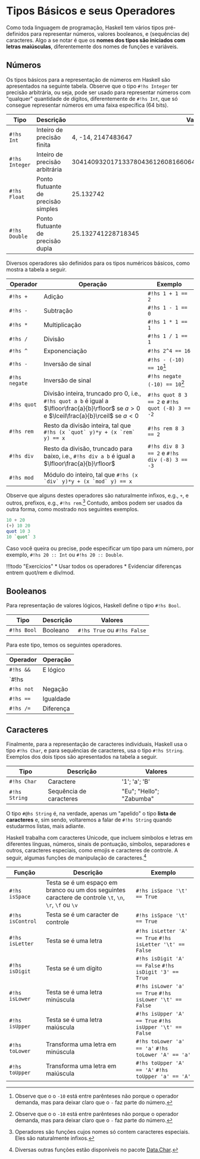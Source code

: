 # Tipos Básicos e seus Operadores
Como toda linguagem de programação, Haskell tem vários tipos pré-definidos para representar números, valores booleanos, e (sequências de) caracteres.
Algo a se notar é que os **nomes dos tipos são iniciados com letras maiúsculas**, diferentemente dos nomes de funções e variáveis.

## Números
Os tipos básicos para a representação de números em Haskell são apresentados na seguinte tabela.
Observe que o tipo `#!hs Integer` ter precisão arbitrária, ou seja, pode ser usado para representar números com "qualquer" quantidade de dígitos, diferentemente de `#!hs Int`, que só consegue representar números em uma faixa específica (64 bits).

| Tipo |        Descrição       | Valores|
|------|------|----|
| `#!hs Int` | Inteiro de precisão finita| 4, -14, 2147483647|
| `#!hs Integer` | Inteiro de precisão arbitrária| 30414093201713378043612608166064768844377641568960512000000000000|
| `#!hs Float`  | Ponto flutuante de precisão simples | 25.132742 |
| `#!hs Double`  | Ponto flutuante de precisão dupla | 25.132741228718345 |

Diversos operadores são definidos para os tipos numéricos básicos, como mostra a tabela a seguir.

|Operador|Operação| Exemplo |
|----|----|----|
| `#!hs +` | Adição| `#!hs 1 + 1 == 2`|
| `#!hs -` | Subtração | `#!hs 1 - 1 == 0`|
| `#!hs *` | Multiplicação| `#!hs 1 * 1 == 1`|
| `#!hs /` | Divisão| `#!hs 1 / 1 == 1`|
| `#!hs ^` | Exponenciação | `#!hs 2^4 == 16`|
| `#!hs -` | Inversão de sinal | `#!hs - (-10) == 10`[^negate]|
| `#!hs negate` | Inversão de sinal | `#!hs negate (-10) == 10`[^negate]|
| `#!hs quot`| Divisão inteira, truncado pro 0, i.e., `#!hs quot a b` é igual a $\lfloor\frac{a}{b}\rfloor$ se $a>0$ e $\lceil\frac{a}{b}\rceil$ se $a<0$ | `#!hs quot 8 3 == 2` e `#!hs quot (-8) 3 == -2`|
| `#!hs rem`| Resto da divisão inteira, tal que ```#!hs (x `quot` y)*y + (x `rem` y) == x```| `#!hs rem 8 3 == 2`|
| `#!hs div`| Resto da divisão, truncado para baixo, i.e., `#!hs div a b` é igual a $\lfloor\frac{a}{b}\rfloor$ | `#!hs div 8 3 == 2` e `#!hs div (-8) 3 == -3`|
| `#!hs mod`| Módulo do inteiro, tal que  ```#!hs (x `div` y)*y + (x `mod` y) == x```| |

Observe que alguns destes operadores são naturalmente infixos, e.g., `+`, e outros, prefixos, e.g., `#!hs rem`.[^infix]
Contudo, ambos podem ser usados da outra forma, como mostrado nos seguintes exemplos.

[^infix]: Operadores são funções cujos nomes só contem caracteres especiais. Eles são naturalmente infixos.

[^negate]: Observe que o o `-10` está entre parênteses não porque o operador demanda, mas para deixar claro que o `-` faz parte do número.

```hs
10 + 20
(+) 10 20
quot 10 3
10 `quot` 3
```

Caso você queira ou precise, pode especificar um tipo para um número, por exemplo, `#!hs 20 :: Int` ou  `#!hs 20 :: Double`.

!!!todo "Exercícios"
    * Usar todos os operadores
    * Evidenciar diferenças entrem quot/rem e div/mod.

## Booleanos
Para representação de valores lógicos, Haskell define o tipo `#!hs Bool`.

| Tipo | Descrição| Valores|
|------|------|----|
|`#!hs Bool` | Booleano | `#!hs True` ou `#!hs False`|

Para este tipo, temos os seguintes operadores.

|Operador|Operação|
|----|----|
| `#!hs &&` | E lógico|
| `#!hs ||` | OU lógico|
| `#!hs not`| Negação|
| `#!hs ==`| Igualdade| 
| `#!hs /=`| Diferença|

## Caracteres
Finalmente, para a representação de caracteres individuais, Haskell usa o tipo `#!hs Char`, e para sequências de caracteres, usa o tipo `#!hs String`.
Exemplos dos dois tipos são apresentados na tabela a seguir.

| Tipo | Descrição| Valores|
|------|------|----|
|`#!hs Char` | Caractere | '1'; 'a'; 'B'|
|`#!hs String`| Sequência de caracteres | "Eu"; "Hello"; "Zabumba" |

O tipo `#@hs String` é, na verdade, apenas um "apelido" o tipo **lista de caracteres** e, sim sendo, voltaremos a falar de `#!hs String` quando estudarmos listas, mais adiante.

Haskell trabalha com caracteres Unicode, que incluem símbolos e letras em diferentes línguas, números, sinais de pontuação, símbolos, separadores e outros,  caracteres especiais, como emojis e caracteres de controle.
A seguir, algumas funções de manipulação de caracteres.[^char]

[^char]: Diversas outras funções estão disponíveis no pacote [Data.Char](https://hackage.haskell.org/package/base-4.16.0.0/docs/Data-Char.html).

| Função | Descrição| Exemplo|
|------|------|----|
|`#!hs isSpace`| Testa se é um espaço em branco ou um dos seguintes caractere de controle `\t`, `\n`, `\r`, `\f` ou `\v` | `#!hs isSpace '\t' == True`  |
|`#!hs isControl` | Testa se é um caracter de controle | `#!hs isSpace '\t' == True`  |
|`#!hs isLetter` | Testa se é uma letra | `#!hs isLetter 'A' == True` `#!hs isLetter '\t' == False` |
|`#!hs isDigit` | Testa se é um dígito | `#!hs isDigit 'A' == False` `#!hs isDigit '3' == True` |
|`#!hs isLower` | Testa se é uma letra minúscula | `#!hs isLower 'a' == True` `#!hs isLower '\t' == False` |
|`#!hs isUpper` | Testa se é uma letra maiúscula | `#!hs isUpper 'A' == True` `#!hs isUpper '\t' == False` |
|`#!hs toLower` | Transforma uma letra em minúscula | `#!hs toLower 'a' == 'a'` `#!hs toLower 'A' == 'a'` |
|`#!hs toUpper` | Transforma uma letra em  maiúscula | `#!hs toUpper 'A' == 'A'` `#!hs toUpper 'a' == 'A'` |

